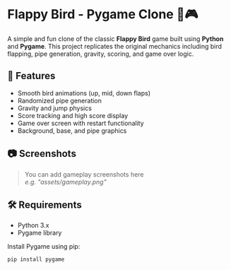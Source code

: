 # Flappy Bird - Pygame Clone 🐤🎮

A simple and fun clone of the classic **Flappy Bird** game built using **Python** and **Pygame**. This project replicates the original mechanics including bird flapping, pipe generation, gravity, scoring, and game over logic.

## 🚀 Features

- Smooth bird animations (up, mid, down flaps)
- Randomized pipe generation
- Gravity and jump physics
- Score tracking and high score display
- Game over screen with restart functionality
- Background, base, and pipe graphics

## 📷 Screenshots

> You can add gameplay screenshots here  
> _e.g. "assets/gameplay.png"_

## 🛠 Requirements

- Python 3.x
- Pygame library

Install Pygame using pip:

```bash
pip install pygame
